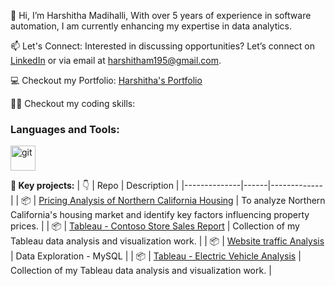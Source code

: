 👋 Hi, I’m Harshitha Madihalli, With over 5 years of experience in software automation, I am currently enhancing my expertise in data analytics.
  
📫 Let's Connect: Interested in discussing opportunities? Let’s connect on [LinkedIn](https://www.linkedin.com/in/hmadihalli/) or via email at harshitham195@gmail.com.

💻 Checkout my Portfolio: [Harshitha's Portfolio](https://harshithamadihalli.my.canva.site/portfolio)

👩‍💻 Checkout my coding skills:
<h3 align="left">Languages and Tools:</h3>
<p align="left"> <a href="https://leetcode.com/u/Harshithamadihalli/" target="_blank" rel="noreferrer"> <img src="https://upload.vectorlogo.zone/logos/leetcode/images/1f27e737-4847-49da-80b2-eb08dbd3467f.html" alt="git" width="40" height="40"/> </a>
</p>

**📂 Key projects:**
| :point_down: | Repo | Description |
|--------------|------|-------------|
| :package:    | [Pricing Analysis of Northern California Housing](https://github.com/Harshitham195/Pricing-Analysis-of-Northern-California-Housing) | To analyze Northern California's housing market and identify key factors influencing property prices. |
| :package: | [Tableau - Contoso Store Sales Report](https://github.com/Harshitham195/Contoso-Store-Sales-Report) | Collection of my Tableau data analysis and visualization work. |
| :package: | [Website traffic Analysis](https://github.com/Harshitham195/Website-Traffic-Analysis) | Data Exploration - MySQL |
| :package: | [Tableau - Electric Vehicle Analysis](https://github.com/Harshitham195/Electric-Vehicle-Analysis) | Collection of my Tableau data analysis and visualization work. |

